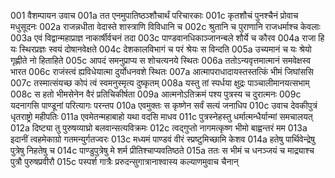001  वैशम्पायन उवाच
001a तत एनमुपातिष्ठञ्शौचार्थं परिचारकाः
001c कृतशौचं पुनश्चैनं प्रोवाच मधुसूदनः
002a राजन्नधीता वेदास्ते शास्त्राणि विविधानि च
002c श्रुतानि च पुराणानि राजधर्माश्च केवलाः
003a एवं विद्वान्महाप्राज्ञ नाकार्षीर्वचनं तदा
003c पाण्डवानधिकाञ्जानन्बले शौर्ये च कौरव
004a राजा हि यः स्थिरप्रज्ञः स्वयं दोषानवेक्षते
004c देशकालविभागं च परं श्रेयः स विन्दति
005a उच्यमानं च यः श्रेयो गृह्णीते नो हिताहिते
005c आपदं समनुप्राप्य स शोचत्यनये स्थितः
006a ततोऽन्यवृत्तमात्मानं समवेक्षस्व भारत
006c राजंस्त्वं ह्यविधेयात्मा दुर्योधनवशे स्थितः
007a आत्मापराधादायस्तस्तत्किं भीमं जिघांससि
007c तस्मात्संयच्छ कोपं त्वं स्वमनुस्मृत्य दुष्कृतम्
008a यस्तु तां स्पर्धया क्षुद्रः पाञ्चालीमानयत्सभाम्
008c स हतो भीमसेनेन वैरं प्रतिचिकीर्षता
009a आत्मनोऽतिक्रमं पश्य पुत्रस्य च दुरात्मनः
009c यदनागसि पाण्डूनां परित्यागः परन्तप
010a एवमुक्तः स कृष्णेन सर्वं सत्यं जनाधिप
010c उवाच देवकीपुत्रं धृतराष्ट्रो महीपतिः
011a एवमेतन्महाबाहो यथा वदसि माधव
011c पुत्रस्नेहस्तु धर्मात्मन्धैर्यान्मां समचालयत्
012a दिष्ट्या तु पुरुषव्याघ्रो बलवान्सत्यविक्रमः
012c त्वद्गुप्तो नागमत्कृष्ण भीमो बाह्वन्तरं मम
013a इदानीं त्वहमेकाग्रो गतमन्युर्गतज्वरः
013c मध्यमं पाण्डवं वीरं स्प्रष्टुमिच्छामि केशव
014a हतेषु पार्थिवेन्द्रेषु पुत्रेषु निहतेषु च
014c पाण्डुपुत्रेषु मे शर्म प्रीतिश्चाप्यवतिष्ठते
015a ततः स भीमं च धनञ्जयं च माद्र्याश्च पुत्रौ पुरुषप्रवीरौ
015c पस्पर्श गात्रैः प्ररुदन्सुगात्रानाश्वास्य कल्याणमुवाच चैनान्

